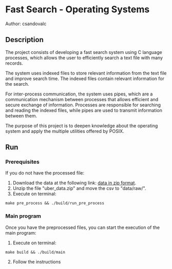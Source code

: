 # Fast Search - Operating Systems

Author: csandovalc

## Description

The project consists of developing a fast search system using C language processes, which allows the user to efficiently search a text file with many records.

The system uses indexed files to store relevant information from the text file and improve search time. The indexed files contain relevant information for the search.

For inter-process communication, the system uses pipes, which are a communication mechanism between processes that allows efficient and secure exchange of information. Processes are responsible for searching and reading the indexed files, while pipes are used to transmit information between them.

The purpose of this project is to deepen knowledge about the operating system and apply the multiple utilities offered by POSIX.

## Run

### Prerequisites

If you do not have the processed file:

1. Download the data at the following link: [data in zip format](https://drive.google.com/file/d/1YtSBskKg5gR7Uylk8TZU_c2MkEJKwwbg/view?usp=sharing).
2. Unzip the file "uber_data.zip" and move the csv to "data/raw/".
3. Execute on terminal:

```shell
make pre_process && ./build/run_pre_process
```

### Main program

Once you have the preprocessed files, you can start the execution of the main program:

1. Execute on terminal:

```shell
make build && ./build/main
```

2. Follow the instructions

